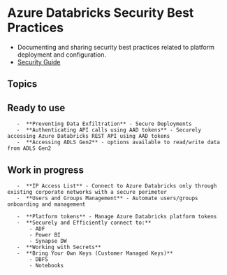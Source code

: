 Azure Databricks Security Best Practices
==============
- Documenting and sharing security best practices related to platform deployment and configuration.
- [Security Guide](https://bit.ly/adbsecurityguide)



Topics
------------

   Ready to use
   ------------
       -  **Preventing Data Exfiltration** - Secure Deployments
       -  **Authenticating API calls using AAD tokens** - Securely accessing Azure Databricks REST API using AAD tokens
       -  **Accessing ADLS Gen2** - options available to read/write data from ADLS Gen2

   Work in progress
   ------------

       -  **IP Access List** - Connect to Azure Databricks only through existing corporate networks with a secure perimeter
       -  **Users and Groups Management** - Automate users/groups onboarding and management

       -  **Platform tokens** - Manage Azure Databricks platform tokens
       -  **Securely and Efficiently connect to:**
           - ADF 
           - Power BI
           - Synapse DW
       -  **Working with Secrets**
       -  **Bring Your Own Keys (Customer Managed Keys)** 
           - DBFS
           - Notebooks
